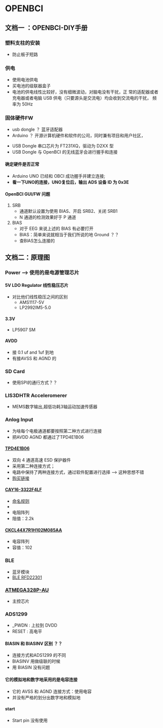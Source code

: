 # OPENBCI
## 文档一 ：OPENBCI-DIY手册
### 塑料支柱的安装
+ 防止板子短路
### 供电
+ 使用电池供电
+ 买电池的级联器盒子
+ 电池的供电线性比较好，没有细微波动，对脑电没有干扰，正
常的适配器或者充电器或者电脑 USB 供电（只要源头是交流电）均会收到交流电的干扰，
频率为 50Hz
### 固体硬件FW
- usb dongle ？ 蓝牙适配器
- Arduino   ？ 开源计算机硬件和软件的公司，同时兼有项目和用户社区，
+  USB Dongle 串口芯片为 FT231XQ，驱动为 D2XX 型
+ USB Dongle 与 OpenBCI 的无线蓝牙会进行握手和连接
#### 确定硬件是否正常
- Arduino UNO 已经和 OBCI 成功握手并建立连接;
- **看一下UNO的连接，UNO复位后，输出 ADS 设备 ID 为 0x3E**
#### OpenBCI GUI/FW  问题
1. SRB
    + 通道默认设置为使用 BIAS、开启 SRB2、关闭 SRB1
    + N 通道的检测效果好于 P 通道
2. BIAS
    + 对于 EEG 来说上述的 BIAS 有必要打开
    + BIAS：简单来说就相当于我们所说的地 Ground ？？
    + 查BIAS怎么连接的
## 文档二：原理图
### Power --> 使用的是电源管理芯片

#### 5V LDO Regulator 线性稳压芯片
+ 对比他们线性稳压之间的区别
    + AMS1117-5V
    + LP2992IM5-5.0
#### 3.3V
+ LP5907 SM
####  AVDD
+ 接 0.1 uf and 1uf 到地
+ 有接AVSS 和 AGND 的
### SD Card
+ 使用SPI的通行方式？？
### LIS3DHTR Acceleromerer

+ MEMS数字输出,超低功耗3轴运动加速传感器
### Anlog Input 
+ 为啥每个电极通道都要按照第二种方式进行连接
+ 把AVDD AGND 都通过了TPD4E1B06
#### [TPD4E1B06](https://pdf1.alldatasheet.com/datasheet-pdf/view/847223/TI1/TPD4E1B06DRLR.html) 
+ 双向 4 通道高速 ESD 保护器件
+ 采用第二种连接方式；
+ 电路中保持了两种连接方式，通过软件配置进行选择 --> 这种思想不错
+ [购买链接](https://item.taobao.com/item.htm?spm=a230r.1.14.21.386e6cdbIWeOqt&id=578983690696&ns=1&abbucket=10#detail)
#### [CAY16-3322F4LF](https://pdf1.alldatasheet.com/datasheet-pdf/view/597832/BOURNS/CAY16-49R9F4LF.html)
+ [命名规则](https://wenku.baidu.com/view/9750d359f01dc281e53af097.html)
+ 
+ 电阻阵列
+ 阻值：2.2k
#### [CKCL44X7R1H102M085AA](https://product.tdk.com/en/search/capacitor/ceramic/mlcc/info?part_no=CKCL44X7R1H102M085AA)
+ 电容阵列
+ 容值：102
### BLE
+ 蓝牙模块
+ [BLE RFD22301](https://pdf1.alldatasheet.com/datasheet-pdf/view/816191/TDK/CKCL44X7R1H102M085AA_16.html) 
### [ATMEGA328P-AU](https://www.alldatasheet.com/view.jsp?Searchword=ATMEGA328P-AU)
+ 主控芯片

### ADS1299
+ _PWDN : 上拉到 DVDD
+ RESET : 高电平
#### BIASIN 和 BIASINV 区别 ？？
- 连接方式和ADS1299 的不同
- BIASINV 用做级联的时候
- 用 BIASIN 没有问题
#### 它的模拟地和数字地采用的是电容连接
+ 它的 AVSS 和 AGND 连接方式：使用电容
+ 并没有严格的划分出数字地和模拟地
#### start
+ Start pin 没有使用